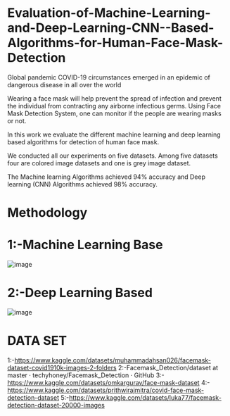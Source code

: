 # Evaluation-of-Machine-Learning-and-Deep-Learning-CNN--Based-Algorithms-for-Human-Face-Mask-Detection
Global pandemic COVID-19 circumstances emerged in an epidemic of dangerous disease in all over the world

Wearing a face mask will help prevent the spread of infection and prevent the individual from contracting any airborne infectious germs.
Using Face Mask Detection System, one can monitor if the people are wearing masks or not. 

In this work we evaluate the different machine learning and deep learning based algorithms for detection of human face mask.

We conducted all our experiments on five datasets. Among five datasets four are colored image datasets and one is grey image dataset.

The Machine learning Algorithms achieved 94% accuracy and Deep learning (CNN) Algorithms achieved 98% accuracy.
# Methodology
# 1:-Machine Learning Base
![image](https://github.com/user-attachments/assets/2b92da76-93e7-4e6f-bf31-0d95159a8b67)
# 2:-Deep Learning Based
![image](https://github.com/user-attachments/assets/7bf4d29b-ce9f-49ec-bcb6-4d9c8f3ff4a2)
# DATA SET
1:-https://www.kaggle.com/datasets/muhammadahsan026/facemask-dataset-covid1910k-images-2-folders
2:-Facemask_Detection/dataset at master · techyhoney/Facemask_Detection · GitHub
3:-https://www.kaggle.com/datasets/omkargurav/face-mask-dataset
4:-https://www.kaggle.com/datasets/prithwirajmitra/covid-face-mask-detection-dataset
5:-https://www.kaggle.com/datasets/luka77/facemask-detection-dataset-20000-images








